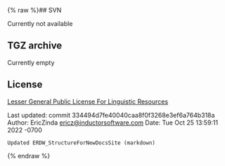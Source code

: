 {% raw %}## SVN

Currently not available

## TGZ archive

Currently empty

## License

[Lesser General Public License For Linguistic
Resources](http://infolingu.univ-mlv.fr/DonneesLinguistiques/Lexiques-Grammaires/lgpllr.html)

Last updated: commit 334494d7fe40040caa8f0f3268e3ef6a764b318a
Author: EricZinda <ericz@inductorsoftware.com>
Date:   Tue Oct 25 13:59:11 2022 -0700

    Updated ERDW_StructureForNewDocsSite (markdown)
{% endraw %}